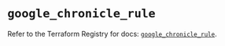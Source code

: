 # `google_chronicle_rule`

Refer to the Terraform Registry for docs: [`google_chronicle_rule`](https://registry.terraform.io/providers/hashicorp/google-beta/6.38.0/docs/resources/google_chronicle_rule).

